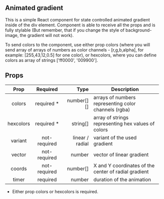 ## Animated gradient

This is a simple React component for state controlled animated gradient inside of the div element. Component is able to receive all the props and is fully stylable (But remember, that if you change the style of background-image, the gradient will not work).

To send colors to the component, use either prop colors (where you will send array of arrays of numbers as color channels - [r,g,b,alpha], for example: [255,43,12,0.5] for one color), or hexcolors, where you can define colors as array of strings ['ff0000', '009900'].

## Props

|  Prop  |  Required  |  Type  |  Description  |
| :--------: |:---------:| -----:| ---------------------|
|  colors  |  required *  |  number[][]  |  arrays of numbers representing color channels (rgba)  |
|  hexcolors  |  required *  |  string[]  |  array of strings representing hex values of colors  |
|  variant  |  not-required  |  linear / radial  |  variant of the used gradient  |
|  vector  |  not-required  |  number  |  vector of linear gradient  |
|  coords  |  not-required  |  number[]  |  X and Y coordinates of the center of radial gradient  |
|  timer  |  required  |  number  |  duration of the animation  |


* Either prop colors or hexcolors is required.
